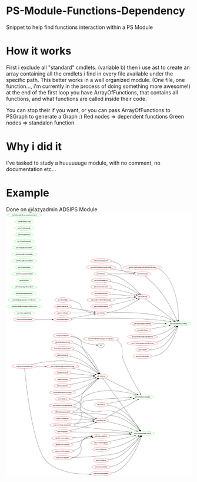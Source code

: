 # PS-Module-Functions-Dependency
Snippet to help find functions interaction within a PS Module

# How it works
First i exclude all "standard" cmdlets. (variable b)
then i use ast to create an array containing all the cmdlets i find in every file available under the specific path.
This better works in a well organized module. (One file, one function..., i'm currently in the process of doing something more awesome!)
at the end of the first loop you have ArrayOfFunctions, that contains all functions, and what functions are called inside their code.

You can stop their if you want, or you can pass ArrayOfFunctions to PSGraph to generate a Graph :)
Red nodes => dependent functions
Green nodes => standalon function

# Why i did it
I've tasked to study a huuuuuuge module, with no comment, no documentation etc...

# Example
Done on @lazyadmin ADSIPS Module
![OutPut](/ADSIPS.png)
